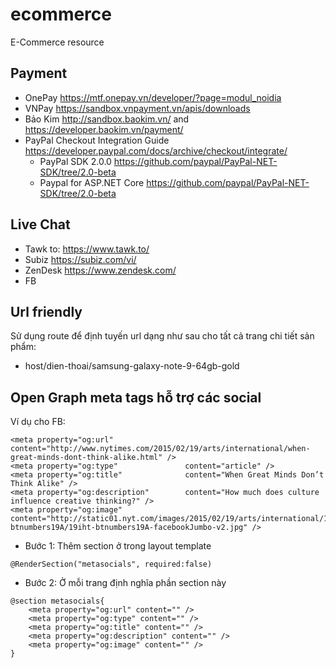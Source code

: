# ecommerce
E-Commerce resource

## Payment
* OnePay https://mtf.onepay.vn/developer/?page=modul_noidia
* VNPay https://sandbox.vnpayment.vn/apis/downloads
* Bảo Kim http://sandbox.baokim.vn/ and https://developer.baokim.vn/payment/
* PayPal Checkout Integration Guide https://developer.paypal.com/docs/archive/checkout/integrate/
	* PayPal SDK 2.0.0 https://github.com/paypal/PayPal-NET-SDK/tree/2.0-beta
	* Paypal for ASP.NET Core https://github.com/paypal/PayPal-NET-SDK/tree/2.0-beta

## Live Chat
* Tawk to: https://www.tawk.to/
* Subiz https://subiz.com/vi/
* ZenDesk https://www.zendesk.com/
* FB

## Url friendly
Sử dụng route để định tuyến url dạng như sau cho tất cả trang chi tiết sản phẩm:

* host/dien-thoai/samsung-galaxy-note-9-64gb-gold

## Open Graph meta tags hỗ trợ các social
Ví dụ cho FB:
```
<meta property="og:url"                content="http://www.nytimes.com/2015/02/19/arts/international/when-great-minds-dont-think-alike.html" />
<meta property="og:type"               content="article" />
<meta property="og:title"              content="When Great Minds Don’t Think Alike" />
<meta property="og:description"        content="How much does culture influence creative thinking?" />
<meta property="og:image"              content="http://static01.nyt.com/images/2015/02/19/arts/international/19iht-btnumbers19A/19iht-btnumbers19A-facebookJumbo-v2.jpg" />
```

* Bước 1: Thêm section ở trong layout template
```
@RenderSection("metasocials", required:false)
```

* Bước 2: Ở mỗi trang định nghĩa phần section này
```
@section metasocials{
	<meta property="og:url" content="" />
	<meta property="og:type" content="" />
	<meta property="og:title" content="" />
	<meta property="og:description" content="" />
	<meta property="og:image" content="" />
}
```
